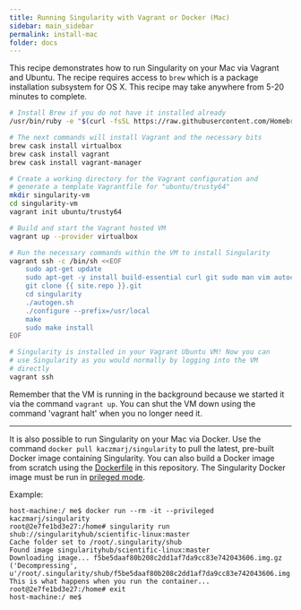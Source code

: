 ```yaml
---
title: Running Singularity with Vagrant or Docker (Mac)
sidebar: main_sidebar
permalink: install-mac
folder: docs
---
```


This recipe demonstrates how to run Singularity on your Mac via Vagrant and Ubuntu. The recipe requires access to `brew` which is a package installation subsystem for OS X. This recipe may take anywhere from 5-20 minutes to complete.

```bash
# Install Brew if you do not have it installed already
/usr/bin/ruby -e "$(curl -fsSL https://raw.githubusercontent.com/Homebrew/install/master/install)"

# The next commands will install Vagrant and the necessary bits
brew cask install virtualbox
brew cask install vagrant
brew cask install vagrant-manager

# Create a working directory for the Vagrant configuration and
# generate a template Vagrantfile for "ubuntu/trusty64"
mkdir singularity-vm
cd singularity-vm
vagrant init ubuntu/trusty64

# Build and start the Vagrant hosted VM
vagrant up --provider virtualbox

# Run the necessary commands within the VM to install Singularity
vagrant ssh -c /bin/sh <<EOF
    sudo apt-get update
    sudo apt-get -y install build-essential curl git sudo man vim autoconf libtool
    git clone {{ site.repo }}.git
    cd singularity
    ./autogen.sh
    ./configure --prefix=/usr/local
    make
    sudo make install
EOF

# Singularity is installed in your Vagrant Ubuntu VM! Now you can
# use Singularity as you would normally by logging into the VM
# directly
vagrant ssh
```

Remember that the VM is running in the background because we started it via the command `vagrant up`. You can shut the VM down using the command 'vagrant halt' when you no longer need it.

---

It is also possible to run Singularity on your Mac via Docker. Use the command `docker pull kaczmarj/singularity` to pull the latest, pre-built Docker image containing Singularity. You can also build a Docker image from scratch using the [Dockerfile](/Dockerfile) in this repository. The Singularity Docker image must be run in [prileged mode](https://docs.docker.com/engine/reference/run/#runtime-privilege-and-linux-capabilities).

Example:

```shellsession
host-machine:/ me$ docker run --rm -it --privileged kaczmarj/singularity
root@2e7fe1bd3e27:/home# singularity run shub://singularityhub/scientific-linux:master
Cache folder set to /root/.singularity/shub
Found image singularityhub/scientific-linux:master
Downloading image... f5be5daaf80b208c2dd1af7da9cc83e742043606.img.gz
('Decompressing', u'/root/.singularity/shub/f5be5daaf80b208c2dd1af7da9cc83e742043606.img.gz')
This is what happens when you run the container...
root@2e7fe1bd3e27:/home# exit
host-machine:/ me$
```

